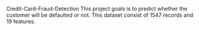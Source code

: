 Credit-Card-Fraud-Detection
This project goals is to predict whether the customer will be defaulted or not. This dataset consist of 1547 records and 19 features.
